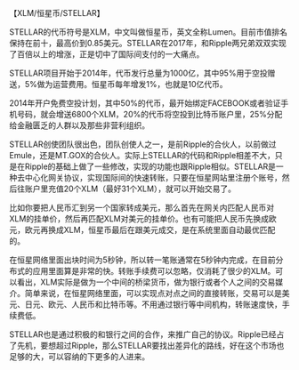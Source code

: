 【XLM/恒星币/STELLAR】

STELLAR的代币符号是XLM，中文叫做恒星币，英文全称Lumen。目前市值排名保持在前十，最高价到0.85美元。STELLAR在2017年，和Ripple两兄弟双双实现了百倍以上的增涨，正是切中了国际间支付的一大痛点。

STELLAR项目开始于2014年，代币发行总量为1000亿，其中95%用于空投赠送，5%做为运营费用。恒星币每年增发1%，也就是10亿代币。

2014年开户免费空投计划，其中50%的代币，最开始绑定FACEBOOK或者验证手机号码，就会增送6800个XLM，20%的代币将空投到比特币账户里，25%分配给金融匮乏的人群以及那些非营利组织。

STELLAR创使团队很出色，团队创使人之一，是前Ripple的合伙人，以前做过Emule，还是MT.GOX的合伙人。实际上STELLAR的代码和Ripple相差不大，只是在Ripple的基础上做了一些修改，实现的功能也跟Ripple相似。STELLAR是一种去中心化网关协议，实现国际间的快速转账，只要在恒星网站里注册个账号，然后往账户里充值20个XLM（最好31个XLM），就可以开始交易了。

比如你要把人民币汇到另一个国家转成美元，那么首先在网关内匹配人民币对XLM的挂单价，然后再匹配XLM对美元的挂单价。也有可能把人民币先换成欧元，欧元再换成XLM，恒星币最后在跟美元成交，是在系统里面自动最优匹配的。

在恒星网络里面出块时间为5秒钟，所以转一笔账通常在5秒钟内完成，在目前分布式的应用里面算是非常的快。转账手续费可以忽略，仅消耗了很少的XLM。可以看出，XLM实际是做为一个中间的桥梁货币，做为银行或者个人之间的交易媒介。简单来说，在恒星网络里面，可以实现点对点之间的直接转账，交易可以是美元、日元、欧元、人民币和比特币等。不用通过银行等中间机构，转账速度快，手续费低。

STELLAR也是通过积极的和银行之间的合作，来推广自己的协议。Ripple已经占了先机，要想超过Ripple，那么STELLAR要找出差异化的路线，好在这个市场也足够的大，可以容纳的下更多的人进来。
